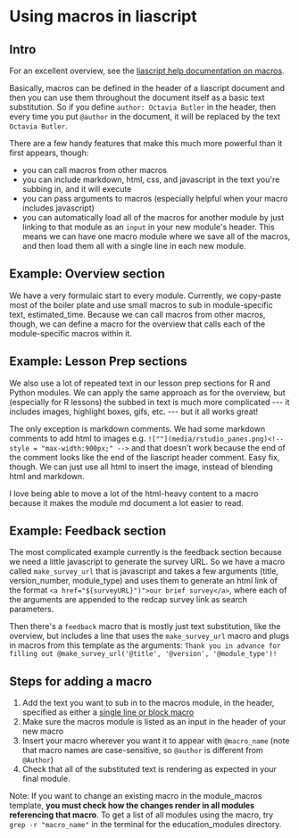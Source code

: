 # Using macros in liascript

## Intro

For an excellent overview, see the [liascript help documentation on macros](https://liascript.github.io/course/?https://raw.githubusercontent.com/liaScript/docs/master/README.md).

Basically, macros can be defined in the header of a liascript document and then you can use them throughout the document itself as a basic text substitution. So if you define `author: Octavia Butler` in the header, then every time you put `@author` in the document, it will be replaced by the text `Octavia Butler`.

There are a few handy features that make this much more powerful than it first appears, though:

- you can call macros from other macros
- you can include markdown, html, css, and javascript in the text you're subbing in, and it will execute
- you can pass arguments to macros (especially helpful when your macro includes javascript)
- you can automatically load all of the macros for another module by just linking to that module as an `input` in your new module's header. This means we can have one macro module where we save all of the macros, and then load them all with a single line in each new module.

## Example: Overview section

We have a very formulaic start to every module. Currently, we copy-paste most of the boiler plate and use small macros to sub in module-specific text, estimated_time. Because we can call macros from other macros, though, we can define a macro for the overview that calls each of the module-specific macros within it.

## Example: Lesson Prep sections

We also use a lot of repeated text in our lesson prep sections for R and Python modules. We can apply the same approach as for the overview, but (especially for R lessons) the subbed in text is much more complicated --- it includes images, highlight boxes, gifs, etc. --- but it all works great!

The only exception is markdown comments. We had some markdown comments to add html to images e.g. `![""](media/rstudio_panes.png)<!-- style = "max-width:900px;" -->` and that doesn't work because the end of the comment looks like the end of the liascript header comment. Easy fix, though. We can just use all html to insert the image, instead of blending html and markdown.

I love being able to move a lot of the html-heavy content to a macro because it makes the module md document a lot easier to read.

## Example: Feedback section

The most complicated example currently is the feedback section because we need a little javascript to generate the survey URL. So we have a macro called `make_survey_url` that is javascript and takes a few arguments (title, version_number, module_type) and uses them to generate an html link of the format `<a href="${surveyURL}")">our brief survey</a>`, where each of the arguments are appended to the redcap survey link as search parameters.

Then there's a `feedback` macro that is mostly just text substitution, like the overview, but includes a line that uses the `make_survey_url` macro and plugs in macros from this template as the arguments: `Thank you in advance for filling out @make_survey_url('@title', '@version', '@module_type')!`

## Steps for adding a macro

1. Add the text you want to sub in to the macros module, in the header, specified as either a [single line or block macro](https://liascript.github.io/course/?https://raw.githubusercontent.com/liaScript/docs/master/README.md#single-line)
2. Make sure the macros module is listed as an input in the header of your new macro
3. Insert your macro wherever you want it to appear with `@macro_name` (note that macro names are case-sensitive, so `@author` is different from `@Author`)
4. Check that all of the substituted text is rendering as expected in your final module. 

Note: If you want to change an existing macro in the module_macros template, **you must check how the changes render in all modules referencing that macro**. To get a list of all modules using the macro, try `grep -r "macro_name"` in the terminal for the education_modules directory.  
 